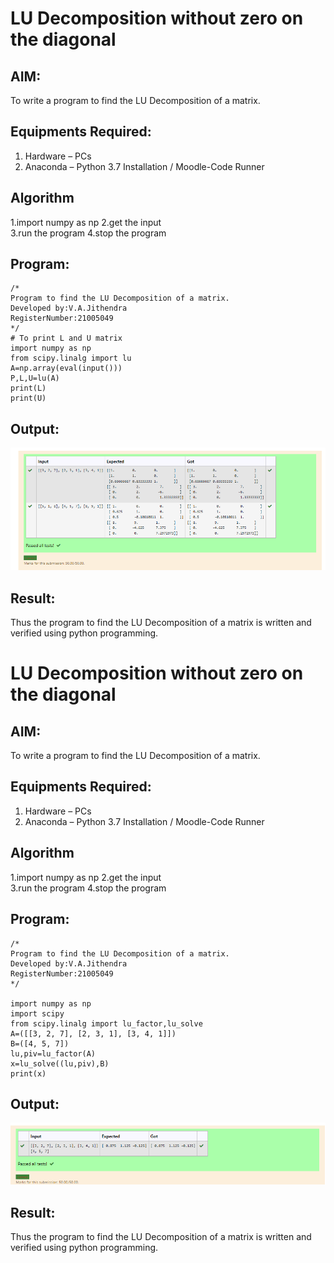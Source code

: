 # LU Decomposition without zero on the diagonal

## AIM:
To write a program to find the LU Decomposition of a matrix.

## Equipments Required:
1. Hardware – PCs
2. Anaconda – Python 3.7 Installation / Moodle-Code Runner

## Algorithm
1.import numpy as np 
2.get the input  
3.run the program 
4.stop the program

## Program:
```
/*
Program to find the LU Decomposition of a matrix.
Developed by:V.A.Jithendra 
RegisterNumber:21005049
*/
# To print L and U matrix
import numpy as np
from scipy.linalg import lu
A=np.array(eval(input()))
P,L,U=lu(A)
print(L)
print(U)
```

## Output:
![lu decomposition](https://github.com/jithendra2004/LU-Decomposition/blob/main/lu%20output.png?raw=true)


## Result:
Thus the program to find the LU Decomposition of a matrix is written and verified using python programming.

# LU Decomposition without zero on the diagonal

## AIM:
To write a program to find the LU Decomposition of a matrix.

## Equipments Required:
1. Hardware – PCs
2. Anaconda – Python 3.7 Installation / Moodle-Code Runner

## Algorithm
1.import numpy as np 
2.get the input  
3.run the program 
4.stop the program 

## Program:
```
/*
Program to find the LU Decomposition of a matrix.
Developed by:V.A.Jithendra
RegisterNumber:21005049
*/

import numpy as np
import scipy
from scipy.linalg import lu_factor,lu_solve
A=([[3, 2, 7], [2, 3, 1], [3, 4, 1]])
B=([4, 5, 7])
lu,piv=lu_factor(A)
x=lu_solve((lu,piv),B)
print(x)
```

## Output:
![lu decomposition](luoutput.png)


## Result:
Thus the program to find the LU Decomposition of a matrix is written and verified using python programming.


